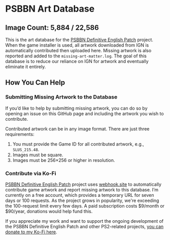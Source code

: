# PSBBN Art Database  
## Image Count: 5,884 / 22,586  

This is the art database for the [PSBBN Definitive English Patch](https://github.com/CosmicScale/PSBBN-Definitive-English-Patch) project. When the game installer is used, all artwork downloaded from IGN is automatically contributed then uploaded here. Missing artwork is also reported and added to the `missing-art-matter.log`. The goal of this database is to reduce our reliance on IGN for artwork and eventually eliminate it entirely.  

## How You Can Help  

### Submitting Missing Artwork to the Database  
If you’d like to help by submitting missing artwork, you can do so by opening an issue on this GitHub page and including the artwork you wish to contribute.  

Contributed artwork can be in any image format. There are just three requirements:  
1. You must provide the Game ID for all contributed artwork, e.g., `SLUS_215.48`.  
2. Images must be square.  
3. Images must be 256×256 or higher in resolution.  

### Contribute via Ko-Fi  
[PSBBN Definitive English Patch](https://github.com/CosmicScale/PSBBN-Definitive-English-Patch) project uses [webhook.site](https://webhook.site/) to automatically contribute game artwork and report missing artwork to this database. I’m currently on a free account, which provides a temporary URL for seven days or 100 requests. As the project grows in popularity, we're exceeding the 100-request limit every few days. A paid subscription costs $9/month or $90/year, donations would help fund this.

If you appreciate my work and want to support the ongoing development of the PSBBN Definitive English Patch and other PS2-related projects, [you can donate to my Ko-Fi here](https://ko-fi.com/cosmicscale).